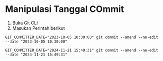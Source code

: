 # Manipulasi Tanggal COmmit
1. Buka Git CLI
2. Masukan Perintah berikut
```
GIT_COMMITTER_DATE="2023-10-05 10:30:00" git commit --amend --no-edit --date "2023-10-05 10:30:00"
```

```
GIT_COMMITTER_DATE="2024-11-21 15:49:31" git commit --amend --no-edit --date "2024-11-21 15:49:31"
```
